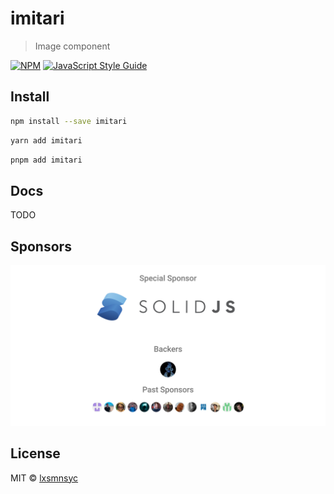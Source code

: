 # imitari

> Image component

[![NPM](https://img.shields.io/npm/v/imitari.svg)](https://www.npmjs.com/package/imitari) [![JavaScript Style Guide](https://badgen.net/badge/code%20style/airbnb/ff5a5f?icon=airbnb)](https://github.com/airbnb/javascript)

## Install

```bash
npm install --save imitari
```

```bash
yarn add imitari
```

```bash
pnpm add imitari
```

## Docs

TODO

## Sponsors

![Sponsors](https://github.com/lxsmnsyc/sponsors/blob/main/sponsors.svg?raw=true)

## License

MIT © [lxsmnsyc](https://github.com/lxsmnsyc)
